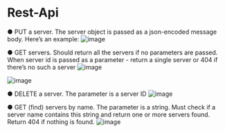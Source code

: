 # Rest-Api
● PUT a server. The server object is passed as a json-encoded message body. Here’s an
example:
![image](https://user-images.githubusercontent.com/106422266/228818716-63df4d7a-70e1-4e7a-8589-c2656d8232f7.png)


● GET servers. Should return all the servers if no parameters are passed. When server id
is passed as a parameter - return a single server or 404 if there’s no such a server
![image](https://user-images.githubusercontent.com/106422266/228819045-8f73b710-86a2-4e23-9498-6edfbbe1b3b3.png)

![image](https://user-images.githubusercontent.com/106422266/228820033-f590545f-bad5-4b43-a705-3e5304b333cd.png)

● DELETE a server. The parameter is a server ID
![image](https://user-images.githubusercontent.com/106422266/228820220-6570ab9e-e78c-4356-8f00-e50a19b809e4.png)


● GET (find) servers by name. The parameter is a string. Must check if a server name
contains this string and return one or more servers found. Return 404 if nothing is found.
![image](https://user-images.githubusercontent.com/106422266/228819573-223efe1a-ef25-4231-bb97-3021d04f5773.png)
